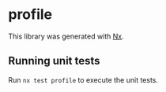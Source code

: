 # profile

This library was generated with [Nx](https://nx.dev).

## Running unit tests

Run `nx test profile` to execute the unit tests.
